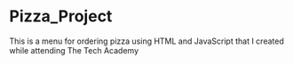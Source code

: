 # Pizza_Project
 
This is a menu for ordering pizza using HTML and JavaScript that I created while attending The Tech Academy
